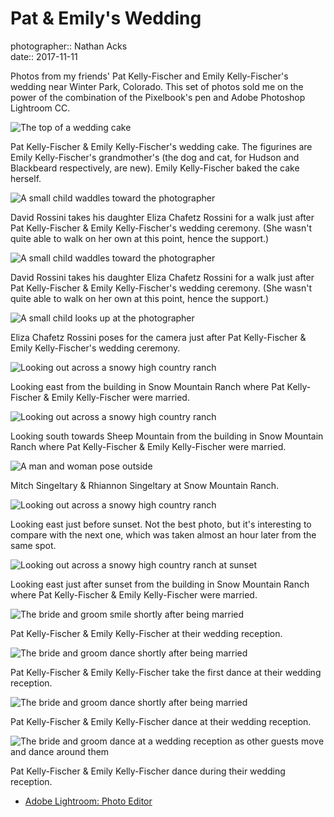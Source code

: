 # Pat & Emily's Wedding

photographer:: Nathan Acks  
date:: 2017-11-11

Photos from my friends' Pat Kelly-Fischer and Emily Kelly-Fischer's wedding near Winter Park, Colorado. This set of photos sold me on the power of the combination of the Pixelbook's pen and Adobe Photoshop Lightroom CC.

![The top of a wedding cake](assets/2017-11-11-pat-and-emilys-wedding-01.webp)

Pat Kelly-Fischer & Emily Kelly-Fischer's wedding cake. The figurines are Emily Kelly-Fischer's grandmother's (the dog and cat, for Hudson and Blackbeard respectively, are new). Emily Kelly-Fischer baked the cake herself.

![A small child waddles toward the photographer](assets/2017-11-11-pat-and-emilys-wedding-02.webp)

David Rossini takes his daughter Eliza Chafetz Rossini for a walk just after Pat Kelly-Fischer & Emily Kelly-Fischer's wedding ceremony. (She wasn't quite able to walk on her own at this point, hence the support.)

![A small child waddles toward the photographer](assets/2017-11-11-pat-and-emilys-wedding-03.webp)

David Rossini takes his daughter Eliza Chafetz Rossini for a walk just after Pat Kelly-Fischer & Emily Kelly-Fischer's wedding ceremony. (She wasn't quite able to walk on her own at this point, hence the support.)

![A small child looks up at the photographer](assets/2017-11-11-pat-and-emilys-wedding-04.webp)

Eliza Chafetz Rossini poses for the camera just after Pat Kelly-Fischer & Emily Kelly-Fischer's wedding ceremony.

![Looking out across a snowy high country ranch](assets/2017-11-11-pat-and-emilys-wedding-05.webp)

Looking east from the building in Snow Mountain Ranch where Pat Kelly-Fischer & Emily Kelly-Fischer were married.

![Looking out across a snowy high country ranch](assets/2017-11-11-pat-and-emilys-wedding-06.webp)

Looking south towards Sheep Mountain from the building in Snow Mountain Ranch where Pat Kelly-Fischer & Emily Kelly-Fischer were married.

![A man and woman pose outside](assets/2017-11-11-pat-and-emilys-wedding-07.webp)

Mitch Singeltary & Rhiannon Singeltary at Snow Mountain Ranch.

![Looking out across a snowy high country ranch](assets/2017-11-11-pat-and-emilys-wedding-08.webp)

Looking east just before sunset. Not the best photo, but it's interesting to compare with the next one, which was taken almost an hour later from the same spot.

![Looking out across a snowy high country ranch at sunset](../photography/assets/2017-11-11-snow-mountain-ranch.webp)

Looking east just after sunset from the building in Snow Mountain Ranch where Pat Kelly-Fischer & Emily Kelly-Fischer were married.

![The bride and groom smile shortly after being married](assets/2017-11-11-pat-and-emilys-wedding-10.webp)

Pat Kelly-Fischer & Emily Kelly-Fischer at their wedding reception.

![The bride and groom dance shortly after being married](assets/2017-11-11-pat-and-emilys-wedding-11.webp)

Pat Kelly-Fischer & Emily Kelly-Fischer take the first dance at their wedding reception.

![The bride and groom dance shortly after being married](assets/2017-11-11-pat-and-emilys-wedding-12.webp)

Pat Kelly-Fischer & Emily Kelly-Fischer dance at their wedding reception.

![The bride and groom dance at a wedding reception as other guests move and dance around them](assets/2017-11-11-pat-and-emilys-wedding-13.webp)

Pat Kelly-Fischer & Emily Kelly-Fischer dance during their wedding reception.

* [Adobe Lightroom: Photo Editor](https://play.google.com/store/apps/details?id=com.adobe.lrmobile)
